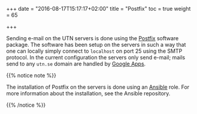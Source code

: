 +++
date = "2016-08-17T15:17:17+02:00"
title = "Postfix"
toc = true
weight = 65

+++

Sending e-mail on the UTN servers is done using the
[Postfix](http://www.postfix.org) software package. The software has been setup
on the servers in such a way that one can locally simply connect to `localhost`
on port 25 using the SMTP protocol. In the current configuration the servers
only send e-mail; mails send to any `utn.se` domain are handled by [Google
Apps](/infrastructure/google_suite).

{{% notice note %}}

The installation of Postfix on the servers is done using an
[Ansible](/development_tools/ansible) role. For more information about the
installation, see the Ansible repository.

{{% /notice %}}
